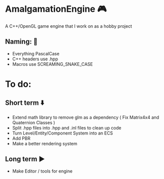 # AmalgamationEngine :video_game:
A C++/OpenGL game engine that I work on as a hobby project

## Naming: :blue_book:
* Everything PascalCase
* C++ headers use .hpp
* Macros use SCREAMING_SNAKE_CASE

# To do:
## Short term :arrow_down:
* Extend math library to remove glm as a dependency ( Fix Matrix4x4 and Quaternion Classes )
* Split .hpp files into .hpp and .inl files to clean up code
* Turn Level/Entity/Component System into an ECS
* Add PBR
* Make a better rendering system

## Long term :arrow_forward:
* Make Editor / tools for engine
